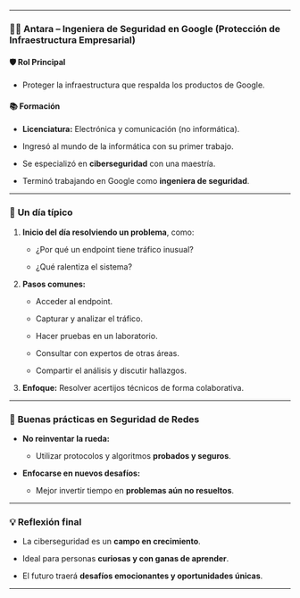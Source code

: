 
---

### 👩‍💻 **Antara – Ingeniera de Seguridad en Google (Protección de Infraestructura Empresarial)**

#### 🛡️ **Rol Principal**

- Proteger la infraestructura que respalda los productos de Google.
    

#### 📚 **Formación**

- **Licenciatura:** Electrónica y comunicación (no informática).
    
- Ingresó al mundo de la informática con su primer trabajo.
    
- Se especializó en **ciberseguridad** con una maestría.
    
- Terminó trabajando en Google como **ingeniera de seguridad**.
    

---

### 🧩 **Un día típico**

1. **Inicio del día resolviendo un problema**, como:
    
    - ¿Por qué un endpoint tiene tráfico inusual?
        
    - ¿Qué ralentiza el sistema?
        
2. **Pasos comunes:**
    
    - Acceder al endpoint.
        
    - Capturar y analizar el tráfico.
        
    - Hacer pruebas en un laboratorio.
        
    - Consultar con expertos de otras áreas.
        
    - Compartir el análisis y discutir hallazgos.
        
3. **Enfoque:** Resolver acertijos técnicos de forma colaborativa.
    

---

### 🧠 **Buenas prácticas en Seguridad de Redes**

- **No reinventar la rueda:**
    
    - Utilizar protocolos y algoritmos **probados y seguros**.
        
- **Enfocarse en nuevos desafíos:**
    
    - Mejor invertir tiempo en **problemas aún no resueltos**.
        

---

### 💡 **Reflexión final**

- La ciberseguridad es un **campo en crecimiento**.
    
- Ideal para personas **curiosas y con ganas de aprender**.
    
- El futuro traerá **desafíos emocionantes y oportunidades únicas**.
    

---
